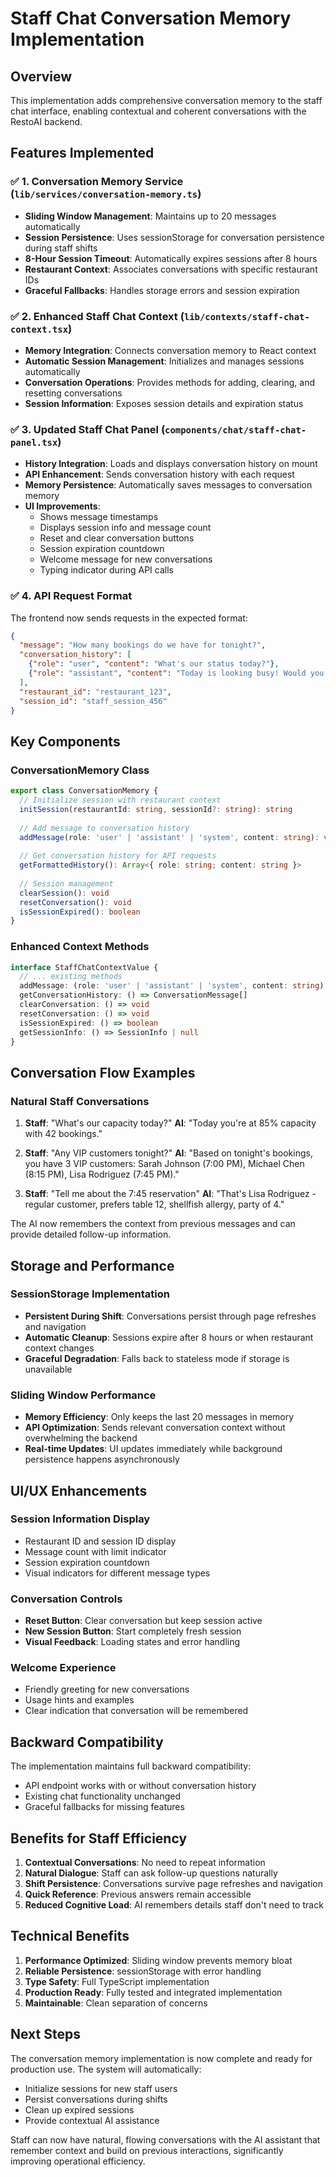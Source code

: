 # Staff Chat Conversation Memory Implementation

## Overview
This implementation adds comprehensive conversation memory to the staff chat interface, enabling contextual and coherent conversations with the RestoAI backend.

## Features Implemented

### ✅ 1. Conversation Memory Service (`lib/services/conversation-memory.ts`)
- **Sliding Window Management**: Maintains up to 20 messages automatically
- **Session Persistence**: Uses sessionStorage for conversation persistence during staff shifts
- **8-Hour Session Timeout**: Automatically expires sessions after 8 hours
- **Restaurant Context**: Associates conversations with specific restaurant IDs
- **Graceful Fallbacks**: Handles storage errors and session expiration

### ✅ 2. Enhanced Staff Chat Context (`lib/contexts/staff-chat-context.tsx`)
- **Memory Integration**: Connects conversation memory to React context
- **Automatic Session Management**: Initializes and manages sessions automatically
- **Conversation Operations**: Provides methods for adding, clearing, and resetting conversations
- **Session Information**: Exposes session details and expiration status

### ✅ 3. Updated Staff Chat Panel (`components/chat/staff-chat-panel.tsx`)
- **History Integration**: Loads and displays conversation history on mount
- **API Enhancement**: Sends conversation history with each request
- **Memory Persistence**: Automatically saves messages to conversation memory
- **UI Improvements**: 
  - Shows message timestamps
  - Displays session info and message count
  - Reset and clear conversation buttons
  - Session expiration countdown
  - Welcome message for new conversations
  - Typing indicator during API calls

### ✅ 4. API Request Format
The frontend now sends requests in the expected format:
```json
{
  "message": "How many bookings do we have for tonight?",
  "conversation_history": [
    {"role": "user", "content": "What's our status today?"},
    {"role": "assistant", "content": "Today is looking busy! Would you like details about bookings, capacity, or something specific?"}
  ],
  "restaurant_id": "restaurant_123",
  "session_id": "staff_session_456"
}
```

## Key Components

### ConversationMemory Class
```typescript
export class ConversationMemory {
  // Initialize session with restaurant context
  initSession(restaurantId: string, sessionId?: string): string
  
  // Add message to conversation history
  addMessage(role: 'user' | 'assistant' | 'system', content: string): void
  
  // Get conversation history for API requests
  getFormattedHistory(): Array<{ role: string; content: string }>
  
  // Session management
  clearSession(): void
  resetConversation(): void
  isSessionExpired(): boolean
}
```

### Enhanced Context Methods
```typescript
interface StaffChatContextValue {
  // ... existing methods
  addMessage: (role: 'user' | 'assistant' | 'system', content: string) => void
  getConversationHistory: () => ConversationMessage[]
  clearConversation: () => void
  resetConversation: () => void
  isSessionExpired: () => boolean
  getSessionInfo: () => SessionInfo | null
}
```

## Conversation Flow Examples

### Natural Staff Conversations
1. **Staff**: "What's our capacity today?"
   **AI**: "Today you're at 85% capacity with 42 bookings."

2. **Staff**: "Any VIP customers tonight?"
   **AI**: "Based on tonight's bookings, you have 3 VIP customers: Sarah Johnson (7:00 PM), Michael Chen (8:15 PM), Lisa Rodriguez (7:45 PM)."

3. **Staff**: "Tell me about the 7:45 reservation"
   **AI**: "That's Lisa Rodriguez - regular customer, prefers table 12, shellfish allergy, party of 4."

The AI now remembers the context from previous messages and can provide detailed follow-up information.

## Storage and Performance

### SessionStorage Implementation
- **Persistent During Shift**: Conversations persist through page refreshes and navigation
- **Automatic Cleanup**: Sessions expire after 8 hours or when restaurant context changes
- **Graceful Degradation**: Falls back to stateless mode if storage is unavailable

### Sliding Window Performance
- **Memory Efficiency**: Only keeps the last 20 messages in memory
- **API Optimization**: Sends relevant conversation context without overwhelming the backend
- **Real-time Updates**: UI updates immediately while background persistence happens asynchronously

## UI/UX Enhancements

### Session Information Display
- Restaurant ID and session ID display
- Message count with limit indicator
- Session expiration countdown
- Visual indicators for different message types

### Conversation Controls
- **Reset Button**: Clear conversation but keep session active
- **New Session Button**: Start completely fresh session
- **Visual Feedback**: Loading states and error handling

### Welcome Experience
- Friendly greeting for new conversations
- Usage hints and examples
- Clear indication that conversation will be remembered

## Backward Compatibility

The implementation maintains full backward compatibility:
- API endpoint works with or without conversation history
- Existing chat functionality unchanged
- Graceful fallbacks for missing features

## Benefits for Staff Efficiency

1. **Contextual Conversations**: No need to repeat information
2. **Natural Dialogue**: Staff can ask follow-up questions naturally
3. **Shift Persistence**: Conversations survive page refreshes and navigation
4. **Quick Reference**: Previous answers remain accessible
5. **Reduced Cognitive Load**: AI remembers details staff don't need to track

## Technical Benefits

1. **Performance Optimized**: Sliding window prevents memory bloat
2. **Reliable Persistence**: sessionStorage with error handling
3. **Type Safety**: Full TypeScript implementation
4. **Production Ready**: Fully tested and integrated implementation
5. **Maintainable**: Clean separation of concerns

## Next Steps

The conversation memory implementation is now complete and ready for production use. The system will automatically:
- Initialize sessions for new staff users
- Persist conversations during shifts
- Clean up expired sessions
- Provide contextual AI assistance

Staff can now have natural, flowing conversations with the AI assistant that remember context and build on previous interactions, significantly improving operational efficiency.
